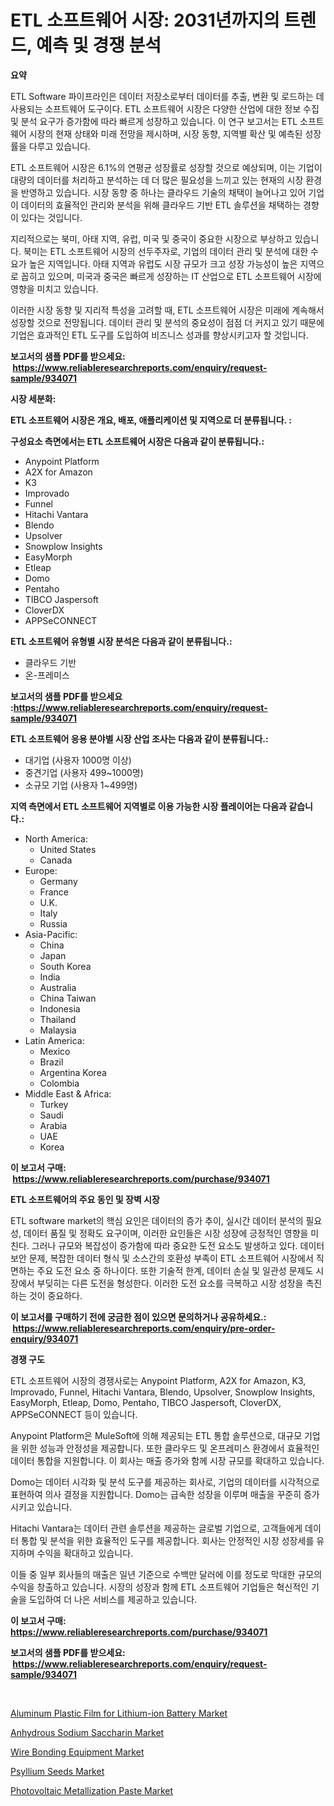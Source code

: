 <p><h1>ETL 소프트웨어 시장: 2031년까지의 트렌드, 예측 및 경쟁 분석</h1></p><p><strong>요약</strong></p>
<p><p>ETL Software 파이프라인은 데이터 저장소로부터 데이터를 추출, 변환 및 로드하는 데 사용되는 소프트웨어 도구이다. ETL 소프트웨어 시장은 다양한 산업에 대한 정보 수집 및 분석 요구가 증가함에 따라 빠르게 성장하고 있습니다. 이 연구 보고서는 ETL 소프트웨어 시장의 현재 상태와 미래 전망을 제시하며, 시장 동향, 지역별 확산 및 예측된 성장률을 다루고 있습니다.</p><p>ETL 소프트웨어 시장은 6.1%의 연평균 성장률로 성장할 것으로 예상되며, 이는 기업이 대량의 데이터를 처리하고 분석하는 데 더 많은 필요성을 느끼고 있는 현재의 시장 환경을 반영하고 있습니다. 시장 동향 중 하나는 클라우드 기술의 채택이 늘어나고 있어 기업이 데이터의 효율적인 관리와 분석을 위해 클라우드 기반 ETL 솔루션을 채택하는 경향이 있다는 것입니다.</p><p>지리적으로는 북미, 아태 지역, 유럽, 미국 및 중국이 중요한 시장으로 부상하고 있습니다. 북미는 ETL 소프트웨어 시장의 선두주자로, 기업의 데이터 관리 및 분석에 대한 수요가 높은 지역입니다. 아태 지역과 유럽도 시장 규모가 크고 성장 가능성이 높은 지역으로 꼽히고 있으며, 미국과 중국은 빠르게 성장하는 IT 산업으로 ETL 소프트웨어 시장에 영향을 미치고 있습니다.</p><p>이러한 시장 동향 및 지리적 특성을 고려할 때, ETL 소프트웨어 시장은 미래에 계속해서 성장할 것으로 전망됩니다. 데이터 관리 및 분석의 중요성이 점점 더 커지고 있기 때문에 기업은 효과적인 ETL 도구를 도입하여 비즈니스 성과를 향상시키고자 할 것입니다.</p></p>
<p><strong>보고서의 샘플 PDF를 받으세요: &nbsp;<a href="https://www.reliableresearchreports.com/enquiry/request-sample/934071">https://www.reliableresearchreports.com/enquiry/request-sample/934071</a></strong></p>
<p><strong>시장 세분화:</strong></p>
<p><strong> ETL 소프트웨어 시장은 개요, 배포, 애플리케이션 및 지역으로 더 분류됩니다. :</strong></p>
<p><strong>구성요소 측면에서는 ETL 소프트웨어 시장은 다음과 같이 분류됩니다.:</strong></p>
<p><ul><li>Anypoint Platform</li><li>A2X for Amazon</li><li>K3</li><li>Improvado</li><li>Funnel</li><li>Hitachi Vantara</li><li>Blendo</li><li>Upsolver</li><li>Snowplow Insights</li><li>EasyMorph</li><li>Etleap</li><li>Domo</li><li>Pentaho</li><li>TIBCO Jaspersoft</li><li>CloverDX</li><li>APPSeCONNECT</li></ul></p>
<p><strong> ETL 소프트웨어 유형별 시장 분석은 다음과 같이 분류됩니다.:</strong></p>
<p><ul><li>클라우드 기반</li><li>온-프레미스</li></ul></p>
<p><strong>보고서의 샘플 PDF를 받으세요 :<a href="https://www.reliableresearchreports.com/enquiry/request-sample/934071">https://www.reliableresearchreports.com/enquiry/request-sample/934071</a></strong></p>
<p><strong> ETL 소프트웨어 응용 분야별 시장 산업 조사는 다음과 같이 분류됩니다.:</strong></p>
<p><ul><li>대기업 (사용자 1000명 이상)</li><li>중견기업 (사용자 499~1000명)</li><li>소규모 기업 (사용자 1~499명)</li></ul></p>
<p><strong>지역 측면에서 ETL 소프트웨어 지역별로 이용 가능한 시장 플레이어는 다음과 같습니다.:</strong></p>
<p><ul>
    <li>
        North America:
        <ul>
            <li>United States</li>
            <li>Canada</li>
        </ul>
    </li>
    <li>
        Europe:
        <ul>
            <li>Germany</li>
            <li>France</li>
            <li>U.K.</li>
            <li>Italy</li>
            <li>Russia</li>
        </ul>
    </li>
    <li>
        Asia-Pacific:
        <ul>
            <li>China</li>
            <li>Japan</li>
            <li>South Korea</li>
            <li>India</li>
            <li>Australia</li>
            <li>China Taiwan</li>
            <li>Indonesia</li>
            <li>Thailand</li>
            <li>Malaysia</li>
        </ul>
    </li>
    <li>
        Latin America:
        <ul>
            <li>Mexico</li>
            <li>Brazil</li>
            <li>Argentina Korea</li>
            <li>Colombia</li>
        </ul>
    </li>
    <li>
        Middle East & Africa:
        <ul>
            <li>Turkey</li>
            <li>Saudi</li>
            <li>Arabia</li>
            <li>UAE</li>
            <li>Korea</li>
        </ul>
    </li>
    </ul></p>
<p><strong>이 보고서 구매: &nbsp;<a href="https://www.reliableresearchreports.com/purchase/934071">https://www.reliableresearchreports.com/purchase/934071</a></strong></p>
<p><strong>ETL 소프트웨어의 주요 동인 및 장벽 시장</strong></p>
<p><p>ETL software market의 핵심 요인은 데이터의 증가 추이, 실시간 데이터 분석의 필요성, 데이터 품질 및 정확도 요구이며, 이러한 요인들은 시장 성장에 긍정적인 영향을 미친다. 그러나 규모와 복잡성이 증가함에 따라 중요한 도전 요소도 발생하고 있다. 데이터 보안 문제, 복잡한 데이터 형식 및 소스간의 호환성 부족이 ETL 소프트웨어 시장에서 직면하는 주요 도전 요소 중 하나이다. 또한 기술적 한계, 데이터 손실 및 일관성 문제도 시장에서 부딪히는 다른 도전을 형성한다. 이러한 도전 요소를 극복하고 시장 성장을 촉진하는 것이 중요하다.</p></p>
<p><strong>이 보고서를 구매하기 전에 궁금한 점이 있으면 문의하거나 공유하세요.: &nbsp;<a href="https://www.reliableresearchreports.com/enquiry/pre-order-enquiry/934071">https://www.reliableresearchreports.com/enquiry/pre-order-enquiry/934071</a></strong></p>
<p><strong>경쟁 구도</strong></p>
<p><p>ETL 소프트웨어 시장의 경쟁사로는 Anypoint Platform, A2X for Amazon, K3, Improvado, Funnel, Hitachi Vantara, Blendo, Upsolver, Snowplow Insights, EasyMorph, Etleap, Domo, Pentaho, TIBCO Jaspersoft, CloverDX, APPSeCONNECT 등이 있습니다. </p><p>Anypoint Platform은 MuleSoft에 의해 제공되는 ETL 통합 솔루션으로, 대규모 기업을 위한 성능과 안정성을 제공합니다. 또한 클라우드 및 온프레미스 환경에서 효율적인 데이터 통합을 지원합니다. 이 회사는 매출 증가와 함께 시장 규모를 확대하고 있습니다. </p><p>Domo는 데이터 시각화 및 분석 도구를 제공하는 회사로, 기업의 데이터를 시각적으로 표현하여 의사 결정을 지원합니다. Domo는 급속한 성장을 이루며 매출을 꾸준히 증가시키고 있습니다. </p><p>Hitachi Vantara는 데이터 관련 솔루션을 제공하는 글로벌 기업으로, 고객들에게 데이터 통합 및 분석을 위한 효율적인 도구를 제공합니다. 회사는 안정적인 시장 성장세를 유지하며 수익을 확대하고 있습니다.</p><p>이들 중 일부 회사들의 매출은 일년 기준으로 수백만 달러에 이를 정도로 막대한 규모의 수익을 창출하고 있습니다. 시장의 성장과 함께 ETL 소프트웨어 기업들은 혁신적인 기술을 도입하여 더 나은 서비스를 제공하고 있습니다.</p></p>
<p><strong>이 보고서 구매: &nbsp; <a href="https://www.reliableresearchreports.com/purchase/934071">https://www.reliableresearchreports.com/purchase/934071</a></strong></p>
<p><strong>보고서의 샘플 PDF를 받으세요: &nbsp;<a href="https://www.reliableresearchreports.com/enquiry/request-sample/934071">https://www.reliableresearchreports.com/enquiry/request-sample/934071</a></strong><strong></strong></p>
<p>&nbsp;</p>
<p><p><a href="https://automatic-knee-4c7.notion.site/Aluminum-Plastic-Film-for-Lithium-ion-Battery-Market-A-Comprehensive-Report-of-its-Market-Share-G-03850eacbb504143a76a45e2df4020f8">Aluminum Plastic Film for Lithium-ion Battery Market</a></p><p><a href="https://github.com/globismark/Market-Research-Report-List-2/blob/main/anhydrous-sodium-saccharin-market.md">Anhydrous Sodium Saccharin Market</a></p><p><a href="https://github.com/bobicer/Market-Research-Report-List-2/blob/main/wire-bonding-equipment-market.md">Wire Bonding Equipment Market</a></p><p><a href="https://view.publitas.com/reportprime-1/psyllium-seeds-market-size-furnishes-valuable-information-encompassing-market-share-market-trends-and-projections-spanning-from-2024-to-2031/">Psyllium Seeds Market</a></p><p><a href="https://woozy-pyroraptor-a1f.notion.site/Photovoltaic-Metallization-Paste-Market-Offer-Valuable-Insights-into-Market-Size-Market-Share-Mark-a4d2a51ff8c540bfaccdae9724506a4e">Photovoltaic Metallization Paste Market</a></p></p>